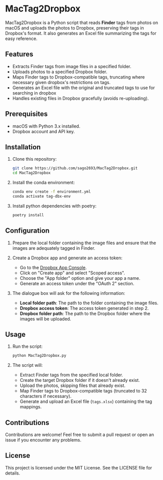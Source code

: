 # MacTag2Dropbox

MacTag2Dropbox is a Python script that reads **Finder** tags from photos on macOS and uploads the photos to Dropbox, preserving their tags in Dropbox's format. It also generates an Excel file summarizing the tags for easy reference.

## Features

- Extracts Finder tags from image files in a specified folder.
- Uploads photos to a specified Dropbox folder.
- Maps Finder tags to Dropbox-compatible tags, truncating where necessary given dropbox's restrictions on tags.
- Generates an Excel file with the original and truncated tags to use for searching in dropbox
- Handles existing files in Dropbox gracefully (avoids re-uploading).

## Prerequisites

- macOS with Python 3.x installed.
- Dropbox account and API key.

## Installation

1. Clone this repository:
    ```bash
    git clone https://github.com/sago2693/MacTag2Dropbox.git
    cd MacTag2Dropbox

    ```
2. Install the conda environment:
    ```bash
    conda env create -f environment.yml
    conda activate tag-dbx-env
    ```
3. Install python dependencies with poetry:
    ```bash
    poetry install
    ```


## Configuration

1. Prepare the local folder containing the image files and ensure that the images are adequately tagged in Finder.

2. Create a Dropbox app and generate an access token:
    - Go to the [Dropbox App Console](https://www.dropbox.com/developers/apps).
    - Click on "Create app" and select "Scoped access".
    - Choose the "App folder" option and give your app a name.
    - Generate an access token under the "OAuth 2" section.

3. The dialogue box will ask for the following information:
    - **Local folder path**: The path to the folder containing the image files.
    - **Dropbox access token**: The access token generated in step 2.
    - **Dropbox folder path**: The path to the Dropbox folder where the images will be uploaded.

## Usage

1. Run the script:
    ```bash
    python MacTag2Dropbox.py
    ```

2. The script will:
   - Extract Finder tags from the specified local folder.
   - Create the target Dropbox folder if it doesn't already exist.
   - Upload the photos, skipping files that already exist.
   - Map Finder tags to Dropbox-compatible tags (truncated to 32 characters if necessary).
   - Generate and upload an Excel file (`tags.xlsx`) containing the tag mappings.


## Contributions
Contributions are welcome! Feel free to submit a pull request or open an issue if you encounter any problems.

## License
This project is licensed under the MIT License. See the LICENSE file for details.

